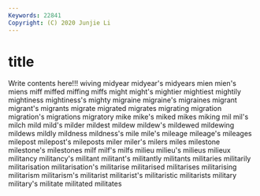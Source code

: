 ```yaml
---
Keywords: 22841
Copyright: (C) 2020 Junjie Li
---
```


# title

Write contents here!!!
wiving 
midyear 
midyear's
midyears 
mien 
mien's 
miens 
miff 
miffed 
miffing 
miffs 
might 
might's
mightier 
mightiest 
mightily 
mightiness 
mightiness's 
mighty 
migraine 
migraine's 
migraines 
migrant
migrant's 
migrants 
migrate 
migrated 
migrates 
migrating 
migration 
migration's 
migrations 
migratory
mike 
mike's 
miked 
mikes 
miking 
mil 
mil's 
milch 
mild 
mild's
milder 
mildest 
mildew 
mildew's 
mildewed 
mildewing 
mildews 
mildly 
mildness 
mildness's
mile 
mile's 
mileage 
mileage's 
mileages 
milepost 
milepost's 
mileposts 
miler 
miler's
milers 
miles 
milestone 
milestone's 
milestones 
milf 
milf's 
milfs 
milieu 
milieu's
milieus 
milieux 
militancy 
militancy's 
militant 
militant's 
militantly 
militants 
militaries 
militarily
militarisation 
militarisation's 
militarise 
militarised 
militarises 
militarising 
militarism 
militarism's 
militarist 
militarist's
militaristic 
militarists 
military 
military's 
militate 
militated 
militates 
